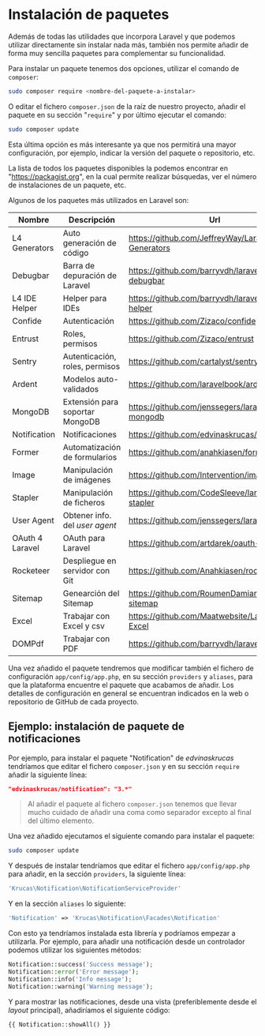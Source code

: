 
<!-- ************************************************************************-->
# Instalación de paquetes

Además de todas las utilidades que incorpora Laravel y que podemos utilizar directamente sin instalar nada más, también nos permite añadir de forma muy sencilla paquetes para complementar su funcionalidad.

Para instalar un paquete tenemos dos opciones, utilizar el comando de `composer`:

```bash
sudo composer require <nombre-del-paquete-a-instalar>
```

O editar el fichero `composer.json` de la raíz de nuestro proyecto, añadir el paquete en su sección "`require`" y  por último ejecutar el comando:


```bash
sudo composer update
```

Esta última opción es más interesante ya que nos permitirá una mayor configuración, por ejemplo, indicar la versión del paquete o repositorio, etc.

La lista de todos los paquetes disponibles la podemos encontrar en "https://packagist.org", en la cual permite realizar búsquedas, ver el número de instalaciones de un paquete, etc.

Algunos de los paquetes más utilizados en Laravel son:

| Nombre        | Descripción                     | Url                        |
| ------------- | ------------------------------- | -------------------------- |
| L4 Generators | Auto generación de código       | https://github.com/JeffreyWay/Laravel-4-Generators |
| Debugbar      | Barra de depuración de Laravel  | https://github.com/barryvdh/laravel-debugbar |
| L4 IDE Helper | Helper para IDEs                | https://github.com/barryvdh/laravel-ide-helper |
| Confide       | Autenticación                   | https://github.com/Zizaco/confide |
| Entrust       | Roles, permisos                 | https://github.com/Zizaco/entrust |
| Sentry        | Autenticación, roles, permisos  | https://github.com/cartalyst/sentry |
| Ardent        | Modelos auto-validados          | https://github.com/laravelbook/ardent |
| MongoDB       | Extensión para soportar MongoDB | https://github.com/jenssegers/laravel-mongodb |
| Notification  | Notificaciones                  | https://github.com/edvinaskrucas/notification |
| Former        | Automatización de formularios   | https://github.com/anahkiasen/former |
| Image         | Manipulación de imágenes        | https://github.com/Intervention/image |
| Stapler       | Manipulación de ficheros        | https://github.com/CodeSleeve/laravel-stapler |
| User Agent    | Obtener info. del _user agent_  | https://github.com/jenssegers/laravel-agent |
| OAuth 4 Laravel | OAuth para Laravel            | https://github.com/artdarek/oauth-4-laravel |
| Rocketeer     | Despliegue en servidor con Git  | https://github.com/Anahkiasen/rocketeer |
| Sitemap       | Genearción del Sitemap          | https://github.com/RoumenDamianoff/laravel-sitemap |
| Excel         | Trabajar con Excel y csv        | https://github.com/Maatwebsite/Laravel-Excel |
| DOMPdf        | Trabajar con PDF                | https://github.com/barryvdh/laravel-dompdf |



Una vez añadido el paquete tendremos que modificar también el fichero de configuración `app/config/app.php`, en su sección `providers` y `aliases`, para que la plataforma encuentre el paquete que acabamos de añadir. Los detalles de configuración en general se encuentran indicados en la web o repositorio de GitHub de cada proyecto.



<!-- ********************************* -->
## Ejemplo: instalación de paquete de notificaciones

Por ejemplo, para instalar el paquete "Notification" de _edvinaskrucas_ tendríamos que editar el fichero `composer.json` y en su sección `require` añadir la siguiente línea:

```json
"edvinaskrucas/notification": "3.*"
```

> Al añadir el paquete al fichero `composer.json` tenemos que llevar mucho cuidado de añadir una coma como separador excepto al final del último elemento.


Una vez añadido ejecutamos el siguiente comando para instalar el paquete:

```bash
sudo composer update
```

Y después de instalar tendríamos que editar el fichero `app/config/app.php` para añadir, en la sección `providers`, la siguiente línea:

```php
'Krucas\Notification\NotificationServiceProvider'
```

Y en la sección `aliases` lo siguiente:

```php
'Notification' => 'Krucas\Notification\Facades\Notification'
```

Con esto ya tendríamos instalada esta librería y podríamos empezar a utilizarla. Por ejemplo, para añadir una notificación desde un controlador podemos utilizar los siguientes métodos:

```php
Notification::success('Success message');
Notification::error('Error message');
Notification::info('Info message');
Notification::warning('Warning message');
```

Y para mostrar las notificaciones, desde una vista (preferiblemente desde el _layout_ principal), añadiríamos el siguiente código:

```php
{{ Notification::showAll() }}
```



